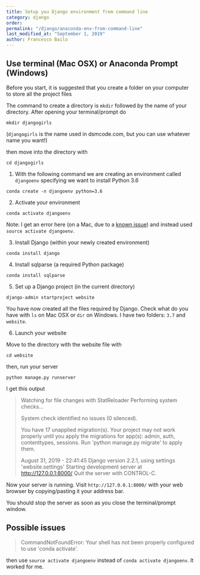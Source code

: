 ```yaml
---
title: Setup you Django environment from command line
category: django
order: 
permalink: "/django/anaconda-env-from-command-line"
last_modified_at: "September 1, 2019"
author: Francesco Bailo
---
```


## Use terminal (Mac OSX) or Anaconda Prompt (Windows)


Before you start, it is suggested that you create a folder on your computer to store all the project files

The command to create a directory is `mkdir` followed by the name of your directory. After opening your terminal/prompt do

```
mkdir djangogirls
```

(`djangogirls` is the name used in dsmcode.com, but you can use whatever name you want!)

then move into the directory with

```
cd djangogirls
```


1. With the following command we are creating an environment called `djangoenv` specifying we want to install Python 3.6 

```
conda create -n djangoenv python=3.6
```

2. Activate your environment

```
conda activate djangoenv
```

Note: I get an error here (on a Mac, due to a [known issue](https://github.com/conda/conda/issues/7403)) and instead used `source activate djangoenv`.

3. Install Django (within your newly created environment)


```
conda install django
```

4. Install sqlparse (a required Python package)

```
conda install sqlparse 
```

5. Set up a Django project (in the current directory)

```
django-admin startproject website
```

You have now created all the files required by Django. Check what do you have with `ls` on Mac OSX or `dir` on Windows. I have two folders: `3.7` and `website`.

6. Launch your website

Move to the directory with the website file with

```
cd website
```

then, run your server

```
python manage.py runserver
```

I get this output

>Watching for file changes with StatReloader
>Performing system checks...
>
>System check identified no issues (0 silenced).
>
>You have 17 unapplied migration(s). Your project may not work properly until you apply the migrations for app(s): admin, auth, contenttypes, sessions.
>Run 'python manage.py migrate' to apply them.
>
>August 31, 2019 - 22:41:45
>Django version 2.2.1, using settings 'website.settings'
>Starting development server at http://127.0.0.1:8000/
>Quit the server with CONTROL-C.

Now your server is running. Visit `http://127.0.0.1:8000/` with your web browser by copying/pasting it your address bar.

You should stop the server as soon as you close the terminal/prompt window.

## Possible issues

> CommandNotFoundError: Your shell has not been properly configured to use 'conda activate'.

then use `source activate djangoenv` instead of `conda activate djangoenv`. It worked for me.
